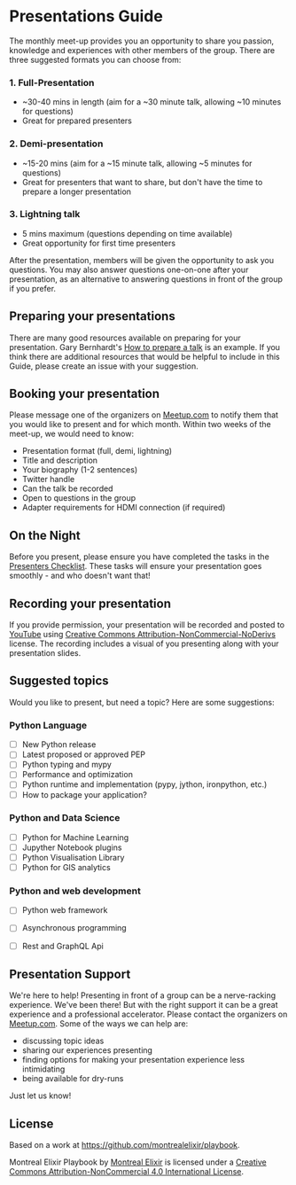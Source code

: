 # Presentations Guide

The monthly meet-up provides you an opportunity to share you passion, knowledge and experiences with other members of the group. There are three suggested formats you can choose from:

### 1. Full-Presentation

* ~30-40 mins in length (aim for a ~30 minute talk, allowing ~10 minutes for questions)
* Great for prepared presenters

### 2. Demi-presentation

* ~15-20 mins (aim for a ~15 minute talk, allowing ~5 minutes for questions)
* Great for presenters that want to share, but don't have the time to prepare a longer presentation

### 3. Lightning talk

* 5 mins maximum (questions depending on time available)
* Great opportunity for first time presenters

After the presentation, members will be given the opportunity to ask you questions. You may also answer questions one-on-one after your presentation, as an alternative to answering questions in front of the group if you prefer.

## Preparing your presentations

There are many good resources available on preparing for your presentation. Gary Bernhardt's [How to prepare a talk](https://www.deconstructconf.com/blog/how-to-prepare-a-talk) is an example. If you think there are additional resources that would be helpful to include in this Guide, please create an issue with your suggestion.

## Booking your presentation

Please message one of the organizers on [Meetup.com](https://www.meetup.com/Montreal-Python/) to notify them that you would like to present and for which month. Within two weeks of the meet-up, we would need to know:

* Presentation format (full, demi, lightning)
* Title and description
* Your biography (1-2 sentences)
* Twitter handle
* Can the talk be recorded
* Open to questions in the group
* Adapter requirements for HDMI connection (if required)

## On the Night

Before you present, please ensure you have completed the tasks in the [Presenters Checklist](checklists/presenters.md). These tasks will ensure your presentation goes smoothly - and who doesn't want that!

## Recording your presentation

If you provide permission, your presentation will be recorded and posted to [YouTube](https://www.youtube.com/channel/UCIp8Kjw6GohAtFKlS_vnVlA) using [Creative Commons Attribution-NonCommercial-NoDerivs ](https://creativecommons.org/licenses/by-nc-nd/2.5/ca/) license. The recording includes a visual of you presenting along with your presentation slides.

## Suggested topics

Would you like to present, but need a topic? Here are some suggestions:

### Python Language

- [ ] New Python release
- [ ] Latest proposed or approved PEP
- [ ] Python typing and mypy
- [ ] Performance and optimization
- [ ] Python runtime and implementation (pypy, jython, ironpython, etc.)
- [ ] How to package your application?

### Python and Data Science

- [ ] Python for Machine Learning
- [ ] Jupyther Notebook plugins
- [ ] Python Visualisation Library
- [ ] Python for GIS analytics

### Python and web development

- [ ] Python web framework
- [ ] Asynchronous programming
- [ ] Rest and GraphQL Api


## Presentation Support

We're here to help! Presenting in front of a group can be a nerve-racking experience. We've been there! But with the right support it can be a great experience and a professional accelerator. Please contact the organizers on [Meetup.com](https://www.meetup.com/Montreal-Python/). Some of the ways we can help are:

* discussing topic ideas
* sharing our experiences presenting
* finding options for making your presentation experience less intimidating
* being available for dry-runs

Just let us know!

## License

Based on a work at https://github.com/montrealelixir/playbook.

Montreal Elixir Playbook by [Montreal Elixir](http://www.montrealelixir.ca) is licensed under a [Creative Commons Attribution-NonCommercial 4.0 International License](http://creativecommons.org/licenses/by-nc/4.0/).
